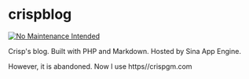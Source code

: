 # crispblog

[![No Maintenance Intended](http://unmaintained.tech/badge.svg)](http://unmaintained.tech/)

Crisp's blog. Built with PHP and Markdown. Hosted by Sina App Engine.

However, it is abandoned. Now I use https//crispgm.com
